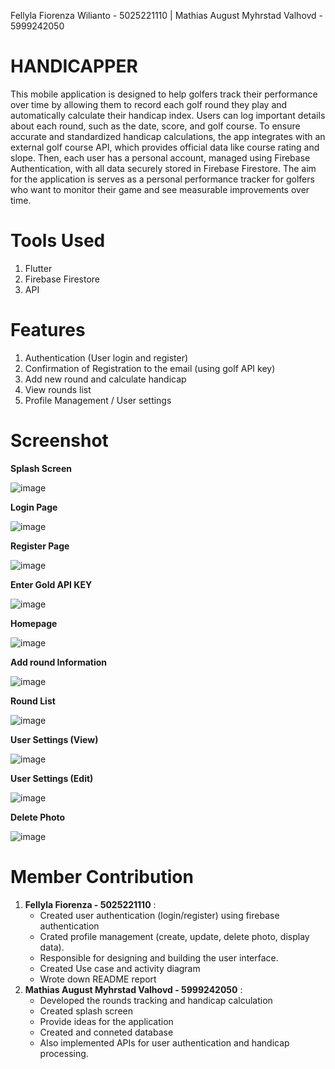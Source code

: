 Fellyla Fiorenza Wilianto - 5025221110 | Mathias August Myhrstad Valhovd - 5999242050


# HANDICAPPER

  This mobile application is designed to help golfers track their performance over time by allowing them to record each golf round they play and automatically calculate their handicap index. Users can log important details about each round, such as the date, score, and golf course. 
To ensure accurate and standardized handicap calculations, the app integrates with an external golf course API, which provides official data like course rating and slope. Then, each user has a personal account, managed using Firebase Authentication, with all data securely stored in Firebase Firestore.
The aim for the application is serves as a personal performance tracker for golfers who want to monitor their game and see measurable improvements over time.

# Tools Used
1. Flutter
2. Firebase Firestore
3. API

# Features
1. Authentication (User login and register)
2. Confirmation of Registration to the email (using golf API key)
3. Add new round and calculate handicap
4. View rounds list
5. Profile Management / User settings

# Screenshot

**Splash Screen**

![image](https://github.com/user-attachments/assets/cd533f95-31b9-4e45-a476-4b35a7643fb1)

**Login Page**

![image](https://github.com/user-attachments/assets/324c9617-d4f3-4a02-9b50-6f434c7c5351)

**Register Page**

![image](https://github.com/user-attachments/assets/0113c764-a93c-4dd5-aa0d-4013f3938f3e)

**Enter Gold API KEY**

![image](https://github.com/user-attachments/assets/1c16e64d-dcd7-4cb0-9af6-e751d3191a21)

**Homepage**

![image](https://github.com/user-attachments/assets/245a3368-e4d5-4998-bff8-97ce3cab0dd1)

**Add round Information**

![image](https://github.com/user-attachments/assets/afe35c23-2dbb-44d7-997e-253b77fa08a2)

**Round List**

![image](https://github.com/user-attachments/assets/ff765e49-64ee-47a5-b8f4-9948f6c4015d)

**User Settings (View)**

![image](https://github.com/user-attachments/assets/5677169e-3733-4f4e-b575-f4b36b38f3bd)

**User Settings (Edit)**

![image](https://github.com/user-attachments/assets/b097da24-af01-4d11-a8ef-55c44f5a319f)

**Delete Photo**

![image](https://github.com/user-attachments/assets/8c588fb0-8be0-4a8e-a813-f9d19159f1ce)



# Member Contribution
1. **Fellyla Fiorenza - 5025221110** :
   - Created user authentication (login/register) using firebase authentication
   - Crated profile management (create, update, delete photo, display data).
   - Responsible for designing and building the user interface.
   - Created Use case and activity diagram
   - Wrote down README report
3. **Mathias August Myhrstad Valhovd - 5999242050** :
   - Developed the rounds tracking and handicap calculation
   - Created splash screen
   - Provide ideas for the application
   - Created and conneted database
   - Also implemented APIs for user authentication and handicap processing.



